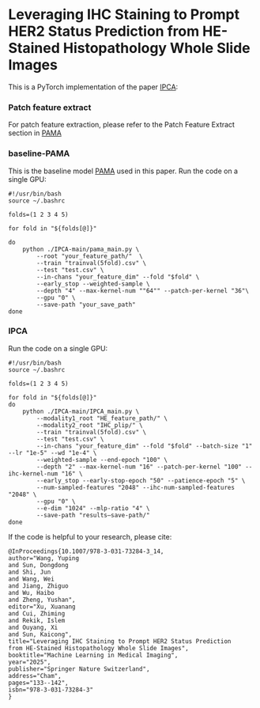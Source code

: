 # Leveraging IHC Staining to Prompt HER2 Status Prediction from HE-Stained Histopathology Whole Slide Images
This is a PyTorch implementation of the paper [IPCA](https://doi.org/10.1007/978-3-031-73284-3_14):

### Patch feature extract
For patch feature extraction, please refer to the ​Patch Feature Extract section in [PAMA](https://doi.org/10.1007/978-3-031-43987-2_69)

### baseline-PAMA

This is the baseline model [PAMA](https://github.com/WkEEn/PAMA.git) used in this paper. Run the code on a single GPU:
```
#!/usr/bin/bash
source ~/.bashrc

folds=(1 2 3 4 5)

for fold in "${folds[@]}"

do
    python ./IPCA-main/pama_main.py \
        --root "your_feature_path/"  \
        --train "trainval(5fold).csv" \
        --test "test.csv" \
        --in-chans "your_feature_dim" --fold "$fold" \
        --early_stop --weighted-sample \
        --depth "4" --max-kernel-num ""64"" --patch-per-kernel "36"\
        --gpu "0" \
        --save-path "your_save_path"
done
```

### IPCA
Run the code on a single GPU:
```
#!/usr/bin/bash
source ~/.bashrc

folds=(1 2 3 4 5)

for fold in "${folds[@]}"
do 
    python ./IPCA-main/IPCA_main.py \
        --modality1_root "HE_feature_path/" \
        --modality2_root "IHC_plip/" \
        --train "trainval(5fold).csv" \
        --test "test.csv" \
        --in-chans "your_feature_dim" --fold "$fold" --batch-size "1" --lr "1e-5" --wd "1e-4" \
        --weighted-sample --end-epoch "100" \
        --depth "2" --max-kernel-num "16" --patch-per-kernel "100" --ihc-kernel-num "16" \
        --early_stop --early-stop-epoch "50" --patience-epoch "5" \
        --num-sampled-features "2048" --ihc-num-sampled-features "2048" \
        --gpu "0" \
        --e-dim "1024" --mlp-ratio "4" \
        --save-path "results—save-path/"
done
```

If the code is helpful to your research, please cite:
```
@InProceedings{10.1007/978-3-031-73284-3_14,
author="Wang, Yuping
and Sun, Dongdong
and Shi, Jun
and Wang, Wei
and Jiang, Zhiguo
and Wu, Haibo
and Zheng, Yushan",
editor="Xu, Xuanang
and Cui, Zhiming
and Rekik, Islem
and Ouyang, Xi
and Sun, Kaicong",
title="Leveraging IHC Staining to Prompt HER2 Status Prediction from HE-Stained Histopathology Whole Slide Images",
booktitle="Machine Learning in Medical Imaging",
year="2025",
publisher="Springer Nature Switzerland",
address="Cham",
pages="133--142",
isbn="978-3-031-73284-3"
}
```
